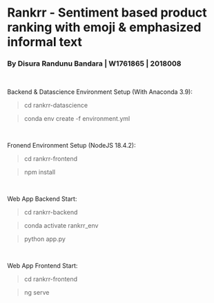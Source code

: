 # Rankrr - Sentiment based product ranking with emoji &amp; emphasized informal text

### By Disura Randunu Bandara | W1761865 | 2018008



<br>

Backend & Datascience Environment Setup (With Anaconda 3.9):
> cd rankrr-datascience

> conda env create -f environment.yml


<br>

Fronend Environment Setup (NodeJS 18.4.2):
> cd rankrr-frontend

> npm install

<br>

Web App Backend Start:
> cd rankrr-backend

> conda activate rankrr_env

> python app.py

<br>

Web App Frontend Start:
> cd rankrr-frontend

> ng serve



